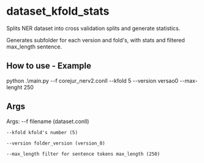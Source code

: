 # dataset_kfold_stats
Splits NER dataset into cross validation splits and generate statistics.

Generates subfolder for each version and fold's, with stats and filtered max_length sentence.


## How to use - Example
python .\main.py --f corejur_nerv2.conll --kfold 5 --version versao0 --max-lenght 250



## Args 
Args:
    --f filename (dataset.conll)
    
    --kfold kfold's number (5)
    
    --version folder_version (version_0)
    
    --max_length filter for sentence tokens max_length (250)
    

